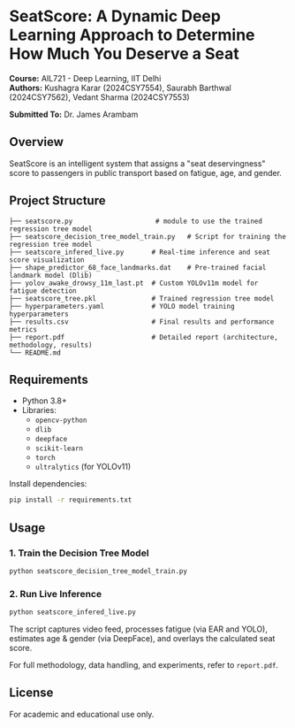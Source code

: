 
# SeatScore: A Dynamic Deep Learning Approach to Determine How Much You Deserve a Seat

**Course:** AIL721 - Deep Learning, IIT Delhi  
**Authors:** Kushagra Karar (2024CSY7554), Saurabh Barthwal (2024CSY7562), Vedant Sharma (2024CSY7553)

**Submitted To:** Dr. James Arambam

## Overview

SeatScore is an intelligent system that assigns a "seat deservingness" score to passengers in public transport based on fatigue, age, and gender.
## Project Structure

```
├── seatscore.py                     # module to use the trained regression tree model
├── seatscore_decision_tree_model_train.py   # Script for training the regression tree model
├── seatscore_infered_live.py       # Real-time inference and seat score visualization
├── shape_predictor_68_face_landmarks.dat    # Pre-trained facial landmark model (Dlib)
├── yolov_awake_drowsy_11m_last.pt  # Custom YOLOv11m model for fatigue detection
├── seatscore_tree.pkl              # Trained regression tree model
├── hyperparameters.yaml            # YOLO model training hyperparameters
├── results.csv                     # Final results and performance metrics
├── report.pdf                      # Detailed report (architecture, methodology, results)
└── README.md
```

## Requirements

- Python 3.8+
- Libraries:
  - `opencv-python`
  - `dlib`
  - `deepface`
  - `scikit-learn`
  - `torch`
  - `ultralytics` (for YOLOv11)

Install dependencies:
```bash
pip install -r requirements.txt
```

## Usage

### 1. Train the Decision Tree Model
```bash
python seatscore_decision_tree_model_train.py
```

### 2. Run Live Inference
```bash
python seatscore_infered_live.py
```

The script captures video feed, processes fatigue (via EAR and YOLO), estimates age & gender (via DeepFace), and overlays the calculated seat score.



For full methodology, data handling, and experiments, refer to `report.pdf`.

## License

For academic and educational use only.
